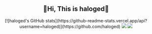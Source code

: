 <dev style="text-align: center;">
<h2>👋Hi, This is haloged👋</h2>
<p style="text-align: center;">
[![haloged's GitHub stats](https://github-readme-stats.vercel.app/api?username=haloged)](https://github.com/haloged)

<img src="https://img.shields.io/github/followers/haloged?label=followers&style=social">
<a harf="https://haloged.github.io/haloged1/"><img src="https://img.shields.io/badge/Web-%E6%88%91%E7%9A%84%E5%B0%8F%E7%A0%B4%E7%AB%99-brightgreen"></a>
</p>
</dev>
